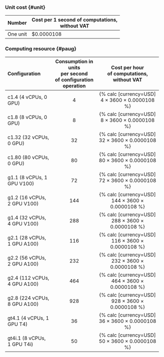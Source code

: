 ### Unit cost {#unit}

| Number | Cost per 1 second of computations, <br>without VAT |
---- | ----
| One unit | $0.0000108 |

### Computing resource {#paug}

| Configuration | Consumption in units<br> per second<br> of configuration operation | Cost per hour <br>of computations, <br>without VAT |
|:---|:---:|:---:|
| c1.4 (4 vCPUs, 0 GPU) | 4 | {% calc [currency=USD] 4 × 3600 × 0.0000108 %} |
| c1.8 (8 vCPUs, 0 GPU) | 8 | {% calc [currency=USD] 8 × 3600 × 0.0000108 %} |
| c1.32 (32 vCPUs, 0 GPU) | 32 | {% calc [currency=USD] 32 × 3600 × 0.0000108 %} |
| c1.80 (80 vCPUs, 0 GPU) | 80 | {% calc [currency=USD] 80 × 3600 × 0.0000108 %} |
| g1.1 (8 vCPUs, 1 GPU V100) | 72 | {% calc [currency=USD] 72 × 3600 × 0.0000108 %} |
| g1.2 (16 vCPUs, 2 GPU V100) | 144 | {% calc [currency=USD] 144 × 3600 × 0.0000108 %} |
| g1.4 (32 vCPUs, 4 GPU V100) | 288 | {% calc [currency=USD] 288 × 3600 × 0.0000108 %} |
| g2.1 (28 vCPUs, 1 GPU A100) | 116 | {% calc [currency=USD] 116 × 3600 × 0.0000108 %} |
| g2.2 (56 vCPUs, 2 GPU A100) | 232 | {% calc [currency=USD] 232 × 3600 × 0.0000108 %} |
| g2.4 (112 vCPUs, 4 GPU A100) | 464 | {% calc [currency=USD] 464 × 3600 × 0.0000108 %} |
| g2.8 (224 vCPUs, 8 GPU A100) | 928 | {% calc [currency=USD] 928 × 3600 × 0.0000108 %} |
| gt4.1 (4 vCPUs, 1 GPU T4) | 36 | {% calc [currency=USD] 36 × 3600 × 0.0000108 %} |
| gt4i.1 (8 vCPUs, 1 GPU T4i) | 50 | {% calc [currency=USD] 50 × 3600 × 0.0000108 %} |